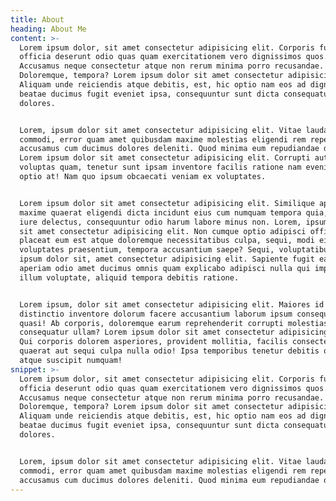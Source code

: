 ```yaml
---
title: About
heading: About Me
content: >-
  Lorem ipsum dolor, sit amet consectetur adipisicing elit. Corporis fugit
  officia deserunt odio quas quam exercitationem vero dignissimos quos.
  Accusamus neque consectetur atque non rerum minima porro recusandae.
  Doloremque, tempora? Lorem ipsum dolor sit amet consectetur adipisicing elit.
  Aliquam unde reiciendis atque debitis, est, hic optio nam eos ad dignissimos
  beatae ducimus fugit eveniet ipsa, consequuntur sunt dicta consequatur
  dolores.


  Lorem, ipsum dolor sit amet consectetur adipisicing elit. Vitae laudantium
  commodi, error quam amet quibusdam maxime molestias eligendi rem repellat
  accusamus cum ducimus dolores deleniti. Quod minima eum repudiandae deleniti.
  Lorem ipsum dolor sit amet consectetur adipisicing elit. Corrupti autem,
  voluptas quam, tenetur sunt ipsam inventore facilis ratione nam eveniet fuga
  optio at! Nam quo ipsum obcaecati veniam ex voluptates.


  Lorem ipsum dolor sit amet consectetur adipisicing elit. Similique aperiam,
  maxime quaerat eligendi dicta incidunt eius cum numquam tempora quia, quae id
  iure delectus, consequuntur odio harum labore minus non. Lorem, ipsum dolor
  sit amet consectetur adipisicing elit. Non cumque optio adipisci officia
  placeat eum est atque doloremque necessitatibus culpa, sequi, modi eius
  voluptates praesentium, tempora accusantium saepe? Sequi, voluptatibus! Lorem
  ipsum dolor sit, amet consectetur adipisicing elit. Sapiente fugit earum culpa
  aperiam odio amet ducimus omnis quam explicabo adipisci nulla qui impedit eius
  illum voluptate, aliquid tempora debitis ratione.


  Lorem ipsum, dolor sit amet consectetur adipisicing elit. Maiores id adipisci
  distinctio inventore dolorum facere accusantium laborum ipsum consequatur
  quasi! Ab corporis, doloremque earum reprehenderit corrupti molestias eligendi
  consequatur ullam? Lorem ipsum dolor sit amet consectetur adipisicing elit.
  Qui corporis dolorem asperiores, provident mollitia, facilis consectetur
  quaerat aut sequi culpa nulla odio! Ipsa temporibus tenetur debitis optio
  atque suscipit numquam!
snippet: >-
  Lorem ipsum dolor, sit amet consectetur adipisicing elit. Corporis fugit
  officia deserunt odio quas quam exercitationem vero dignissimos quos.
  Accusamus neque consectetur atque non rerum minima porro recusandae.
  Doloremque, tempora? Lorem ipsum dolor sit amet consectetur adipisicing elit.
  Aliquam unde reiciendis atque debitis, est, hic optio nam eos ad dignissimos
  beatae ducimus fugit eveniet ipsa, consequuntur sunt dicta consequatur
  dolores.


  Lorem, ipsum dolor sit amet consectetur adipisicing elit. Vitae laudantium
  commodi, error quam amet quibusdam maxime molestias eligendi rem repellat
  accusamus cum ducimus dolores deleniti. Quod minima eum repudiandae deleniti.
---
```


